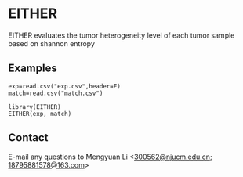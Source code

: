 # EITHER
EITHER evaluates the tumor heterogeneity level of each tumor sample based on shannon entropy


## Examples

```  
exp=read.csv("exp.csv",header=F)
match=read.csv("match.csv")

library(EITHER)
EITHER(exp, match)
```

## Contact
E-mail any questions to Mengyuan Li <300562@njucm.edu.cn; 18795881578@163.com>
